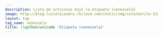 ```yaml
---
description: Lista de artículos bajo la etiqueta [venezuela]
image: http://blog-luisalejandro.rhcloud.com/static/img/site/mstile-310x310.png
layout: tag
tag_name: venezuela
title: !!python/unicode 'Etiqueta [venezuela]'
---
```

